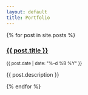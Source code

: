 ```yaml
---
layout: default
title: Portfolio
---
```


{% for post in site.posts %}

  <div>
    <h3><a href="{{ post.url }}">{{ post.title }}</a></h3>
    <small>{{ post.date | date: "%-d %B %Y" }}</small>
    <p>{{ post.description }}</p>
  </div>
{% endfor %}
